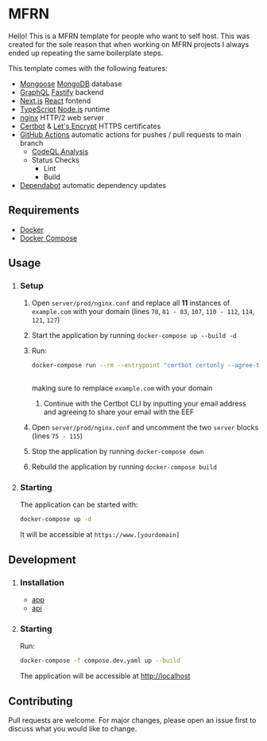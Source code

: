 # MFRN

Hello! This is a MFRN template for people who want to self host. This was created for the sole reason that when working on MFRN projects I always ended up repeating the same boilerplate steps.

This template comes with the following features:

- [Mongoose](https://mongoosejs.com/) [MongoDB](https://www.mongodb.com/) database
- [GraphQL](https://graphql.org/) [Fastify](https://www.fastify.io/) backend
- [Next.js](https://nextjs.org/) [React](https://reactjs.org/) fontend
- [TypeScript](https://www.typescriptlang.org/) [Node.js](https://nodejs.org/en/) runtime
- [nginx](https://nginx.org/) HTTP/2 web server
- [Certbot](https://certbot.eff.org/) & [Let's Encrypt](https://letsencrypt.org/) HTTPS certificates
- [GitHub Actions](https://github.com/features/actions) automatic actions for pushes / pull requests to main branch
    - [CodeQL Analysis](https://codeql.github.com/docs/)
    - Status Checks
        - Lint
        - Build
- [Dependabot](https://dependabot.com/) automatic dependency updates

## Requirements

- [Docker](https://www.docker.com/)
- [Docker Compose](https://docs.docker.com/compose/)

## Usage

1. ### Setup

    1. Open `server/prod/nginx.conf` and replace all **11** instances of `example.com` with your domain (lines `78`, `81 - 83`, `107`, `110 - 112`, `114`, `121`, `127`)
    1. Start the application by running `docker-compose up --build -d`

    1. Run:

        ```sh
        docker-compose run --rm --entrypoint "certbot certonly --agree-tos --webroot --webroot-path /var/www/certbot/ -d example.com -d www.example.com" certbot
                                                                                                                         ^^^^^^^^^^^        ^^^^^^^^^^^
        ``` 
        making sure to remplace `example.com` with your domain

        1. Continue with the Certbot CLI by inputting your email address and agreeing to share your email with the EEF

    1. Open `server/prod/nginx.conf` and uncomment the two `server` blocks (lines `75 - 115`)
    1. Stop the application by running `docker-compose down`
    1. Rebuild the application by running `docker-compose build`

1. ### Starting

    The application can be started with:

    ```sh
    docker-compose up -d
    ```

    It will be accessible at `https://www.[yourdomain]`

## Development

1. ### Installation

    - [app](./app/README.md#installation)
    - [api](./api/README.md#installation)

2. ### Starting

    Run:
    ```sh
    docker-compose -f compose.dev.yaml up --build
    ```

    The application will be accessible at [http://localhost](http://localhost)

## Contributing

Pull requests are welcome. For major changes, please open an issue first to discuss what you would like to change.
